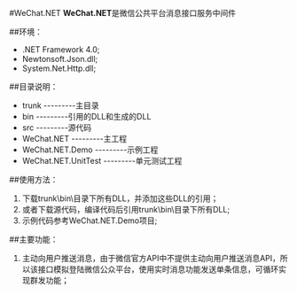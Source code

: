 #WeChat.NET
**WeChat.NET**是微信公共平台消息接口服务中间件

##环境：
- .NET Framework 4.0;
- Newtonsoft.Json.dll;
- System.Net.Http.dll;

##目录说明：
- trunk  ---------主目录
-  bin   ---------引用的DLL和生成的DLL
-  src   ---------源代码
-   WeChat.NET            ---------主工程
-   WeChat.NET.Demo       ---------示例工程
-   WeChat.NET.UnitTest   ---------单元测试工程

##使用方法：
1. 下载trunk\bin\目录下所有DLL，并添加这些DLL的引用；
2. 或者下载源代码，编译代码后引用trunk\bin\目录下所有DLL;
2. 示例代码参考WeChat.NET.Demo项目;

##主要功能：
1. 主动向用户推送消息，由于微信官方API中不提供主动向用户推送消息API，所以该接口模拟登陆微信公众平台，使用实时消息功能发送单条信息，可循环实现群发功能；

